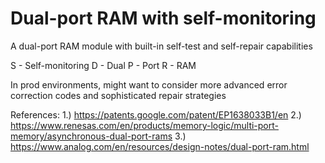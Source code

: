# Dual-port RAM with self-monitoring
A dual-port RAM module with built-in self-test and self-repair capabilities

S - Self-monitoring
D - Dual
P - Port
R - RAM


In prod environments, might want to consider more advanced error correction codes and sophisticated repair strategies

References:
1.) https://patents.google.com/patent/EP1638033B1/en
2.) https://www.renesas.com/en/products/memory-logic/multi-port-memory/asynchronous-dual-port-rams
3.) https://www.analog.com/en/resources/design-notes/dual-port-ram.html

